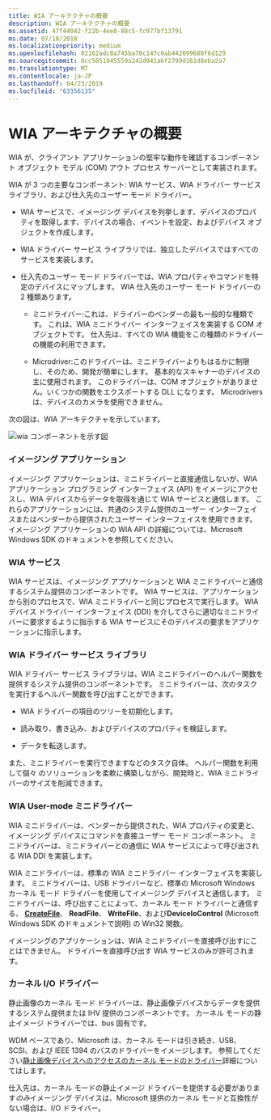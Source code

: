 ```yaml
---
title: WIA アーキテクチャの概要
description: WIA アーキテクチャの概要
ms.assetid: 47f44042-f22b-4ee0-88c5-fc977bf13791
ms.date: 07/18/2018
ms.localizationpriority: medium
ms.openlocfilehash: 02162adc8a745ba70c147c0ab442699688f6d129
ms.sourcegitcommit: 0cc5051945559a242d941a6f2799d161d8eba2a7
ms.translationtype: MT
ms.contentlocale: ja-JP
ms.lasthandoff: 04/23/2019
ms.locfileid: "63356135"
---
```

# <a name="wia-architecture-overview"></a>WIA アーキテクチャの概要

WIA が、クライアント アプリケーションの堅牢な動作を確認するコンポーネント オブジェクト モデル (COM) アウト プロセス サーバーとして実装されます。 

WIA が 3 つの主要なコンポーネント: WIA サービス、WIA ドライバー サービス ライブラリ、および仕入先のユーザー モード ドライバー。

-   WIA サービスで、イメージング デバイスを列挙します、デバイスのプロパティを取得します、デバイスの場合、イベントを設定、およびデバイス オブジェクトを作成します。

-   WIA ドライバー サービス ライブラリでは、独立したデバイスではすべてのサービスを実装します。

-   仕入先のユーザー モード ドライバーでは、WIA プロパティやコマンドを特定のデバイスにマップします。 WIA 仕入先のユーザー モード ドライバーの 2 種類あります。

    -   ミニドライバー:これは、ドライバーのベンダーの最も一般的な種類です。 これは、WIA ミニドライバー インターフェイスを実装する COM オブジェクトです。 仕入先は、すべての WIA 機能をこの種類のドライバーの機能の利用できます。
    
    -   Microdriver:このドライバーは、ミニドライバーよりもはるかに制限し、そのため、開発が簡単にします。 基本的なスキャナーのデバイスの主に使用されます。 このドライバーは、COM オブジェクトがありません。いくつかの関数をエクスポートする DLL になります。 Microdrivers は、デバイスのカメラを使用できません。

次の図は、WIA アーキテクチャを示しています。

![wia コンポーネントを示す図](images/art-1.png)

### <a name="imaging-applications"></a>イメージング アプリケーション

イメージング アプリケーションは、ミニドライバーと直接通信しないが、WIA アプリケーション プログラミング インターフェイス (API) をイメージにアクセスし、WIA デバイスからデータを取得を通じて WIA サービスと通信します。 これらのアプリケーションには、共通のシステム提供のユーザー インターフェイスまたはベンダーから提供されたユーザー インターフェイスを使用できます。 イメージング アプリケーションの WIA API の詳細については、Microsoft Windows SDK のドキュメントを参照してください。

### <a name="wia-service"></a>WIA サービス

WIA サービスは、イメージング アプリケーションと WIA ミニドライバーと通信するシステム提供のコンポーネントです。 WIA サービスは、アプリケーションから別のプロセスで、WIA ミニドライバーと同じプロセスで実行します。 WIA デバイス ドライバー インターフェイス (DDI) を介してさらに適切なミニドライバーに要求するように指示する WIA サービスにそのデバイスの要求をアプリケーションに指示します。

### <a name="wia-driver-services-library"></a>WIA ドライバー サービス ライブラリ

WIA ドライバー サービス ライブラリは、WIA ミニドライバーのヘルパー関数を提供するシステム提供のコンポーネントです。 ミニドライバーは、次のタスクを実行するヘルパー関数を呼び出すことができます。

-   WIA ドライバーの項目のツリーを初期化します。

-   読み取り、書き込み、およびデバイスのプロパティを検証します。

-   データを転送します。

また、ミニドライバーを実行できますなどのタスク自体。 ヘルパー関数を利用して個々 のソリューションを柔軟に構築しながら、開発時と、WIA ミニドライバーのサイズを削減できます。

### <a name="wia-user-mode-minidrivers"></a>WIA User-mode ミニドライバー

WIA ミニドライバーは、ベンダーから提供された、WIA プロパティの変更と、イメージング デバイスにコマンドを直接ユーザー モード コンポーネント。 ミニドライバーは、ミニドライバーとの通信に WIA サービスによって呼び出される WIA DDI を実装します。

WIA ミニドライバーは、標準の WIA ミニドライバー インターフェイスを実装します。 ミニドライバーは、USB ドライバーなど、標準の Microsoft Windows カーネル モード ドライバーを使用してイメージング デバイスと通信します。 ミニドライバーは、呼び出すことによって、カーネル モード ドライバーと通信する、 [ **CreateFile**](https://msdn.microsoft.com/library/windows/desktop/aa363858)、 **ReadFile**、 **WriteFile**、および**DeviceIoControl** (Microsoft Windows SDK のドキュメントで説明) の Win32 関数。

イメージングのアプリケーションは、WIA ミニドライバーを直接呼び出すにことはできません。 ドライバーを直接呼び出す WIA サービスのみが許可されます。

### <a name="kernel-io-drivers"></a>カーネル I/O ドライバー

静止画像のカーネル モード ドライバーは、静止画像デバイスからデータを提供するシステム提供または IHV 提供のコンポーネントです。 カーネル モードの静止イメージ ドライバーでは、bus 固有です。

WDM ベースであり、Microsoft は、カーネル モードは引き続き、USB、SCSI、および IEEE 1394 のバスのドライバーをイメージします。 参照してください[静止画像デバイスへのアクセスのカーネル モードのドライバー](accessing-kernel-mode-drivers-for-still-image-devices.md)詳細についてはします。

仕入先は、カーネル モードの静止イメージ ドライバーを提供する必要があります*のみ*イメージング デバイスは、Microsoft 提供のカーネル モードと互換性がない場合は、I/O ドライバー。

 

